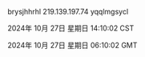 brysjhhrhl 219.139.197.74 yqqlmgsycl

2024年 10月 27日 星期日 14:10:02 CST

2024年 10月 27日 星期日 06:10:02 GMT
